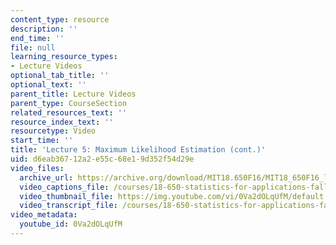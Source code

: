 ```yaml
---
content_type: resource
description: ''
end_time: ''
file: null
learning_resource_types:
- Lecture Videos
optional_tab_title: ''
optional_text: ''
parent_title: Lecture Videos
parent_type: CourseSection
related_resources_text: ''
resource_index_text: ''
resourcetype: Video
start_time: ''
title: 'Lecture 5: Maximum Likelihood Estimation (cont.)'
uid: d6eab367-12a2-e55c-68e1-9d352f54d29e
video_files:
  archive_url: https://archive.org/download/MIT18.650F16/MIT18_650F16_lec05_300k.mp4
  video_captions_file: /courses/18-650-statistics-for-applications-fall-2016/c744d51b970f51499341d139e3f24779_0Va2dOLqUfM.vtt
  video_thumbnail_file: https://img.youtube.com/vi/0Va2dOLqUfM/default.jpg
  video_transcript_file: /courses/18-650-statistics-for-applications-fall-2016/b4750b65e80ae82285fd8b1175f4ee21_0Va2dOLqUfM.pdf
video_metadata:
  youtube_id: 0Va2dOLqUfM
---
```

